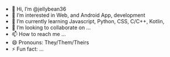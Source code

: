 - 👋 Hi, I’m @jellybean36
- 👀 I’m interested in Web, and Android App, development
- 🌱 I’m currently learning Javascript, Python, CSS, C/C++, Kotlin, 
- 💞️ I’m looking to collaborate on ...
- 📫 How to reach me ...
- 😄 Pronouns: They/Them/Theirs
- ⚡ Fun fact: ...

<!---
jellybean36/jellybean36 is a ✨ special ✨ repository because its `README.md` (this file) appears on your GitHub profile.
You can click the Preview link to take a look at your changes.
--->
